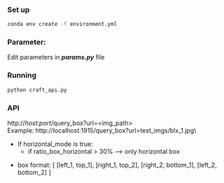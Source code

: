 ### Set up 
```bash
conda env create -f environment.yml
```

### Parameter: 
Edit parameters in ***params.py*** file 


### Running 
```bash
python craft_api.py
```
### API 
http://_host_:_port_/query_box?url=<img_path> \
Example: http://localhost:1915/query_box?url=test_imgs/blx_1.jpg\
 - If horizontal_mode is true:
   - if ratio_box_horizontal > 30% --> only horizontal box 
+ box format: [ [left_1, top_1], [right_1, top_2], [right_2, bottom_1], [left_2, bottom_2] ]

